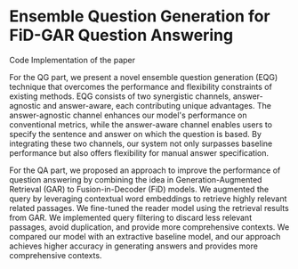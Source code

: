 # Ensemble Question Generation for FiD-GAR Question Answering

Code Implementation of the paper

For the QG part, we present a novel ensemble question generation (EQG) technique that overcomes the performance and flexibility constraints of existing methods. EQG consists of two synergistic channels, answer-agnostic and answer-aware, each contributing unique advantages. The answer-agnostic channel enhances our model's performance on conventional metrics, while the answer-aware channel enables users to specify the sentence and answer on which the question is based. By integrating these two channels, our system not only surpasses baseline performance but also offers flexibility for manual answer specification.

For the QA part, we proposed an approach to improve the performance of question answering by combining the idea in Generation-Augmented Retrieval (GAR) to Fusion-in-Decoder (FiD) models. We augmented the query by leveraging contextual word embeddings to retrieve highly relevant related passages. We fine-tuned the reader model using the retrieval results from GAR. We implemented query filtering to discard less relevant passages, avoid duplication, and provide more comprehensive contexts. We compared our model with an extractive baseline model, and our approach achieves higher accuracy in generating answers and provides more comprehensive contexts.
